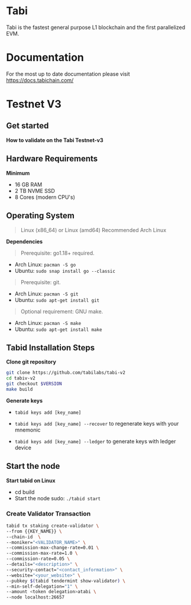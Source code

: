 # Tabi


Tabi is the fastest general purpose L1 blockchain and the first parallelized EVM. 


# Documentation
For the most up to date documentation please visit https://docs.tabichain.com/

# Testnet V3
## Get started
**How to validate on the Tabi Testnet-v3**


## Hardware Requirements
**Minimum**
* 16 GB RAM
* 2 TB NVME SSD
* 8 Cores (modern CPU's)

## Operating System 

> Linux (x86_64) or Linux (amd64) Recommended Arch Linux

**Dependencies**
> Prerequisite: go1.18+ required.
* Arch Linux: `pacman -S go`
* Ubuntu: `sudo snap install go --classic`

> Prerequisite: git. 
* Arch Linux: `pacman -S git`
* Ubuntu: `sudo apt-get install git`

> Optional requirement: GNU make. 
* Arch Linux: `pacman -S make`
* Ubuntu: `sudo apt-get install make`

## Tabid Installation Steps

**Clone git repository**

```bash
git clone https://github.com/tabilabs/tabi-v2
cd tabiv-v2
git checkout $VERSION
make build
```
**Generate keys**

* `tabid keys add [key_name]`

* `tabid keys add [key_name] --recover` to regenerate keys with your mnemonic

* `tabid keys add [key_name] --ledger` to generate keys with ledger device

## Start the node

**Start tabid on Linux**

* cd build
* Start the node sudo: `./tabid start`


### Create Validator Transaction
```bash
tabid tx staking create-validator \
--from {{KEY_NAME}} \
--chain-id  \
--moniker="<VALIDATOR_NAME>" \
--commission-max-change-rate=0.01 \
--commission-max-rate=1.0 \
--commission-rate=0.05 \
--details="<description>" \
--security-contact="<contact_information>" \
--website="<your_website>" \
--pubkey $(tabid tendermint show-validator) \
--min-self-delegation="1" \
--amount <token delegation>atabi \
--node localhost:26657
```
